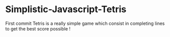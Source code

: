 # Simplistic-Javascript-Tetris
First commit
Tetris is a really simple game which consist in completing lines to get the best score possible !